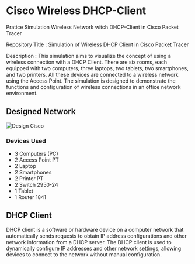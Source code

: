 # Cisco Wireless DHCP-Client 
Pratice Simulation Wireless Network witch DHCP-Client in Cisco Packet Tracer

Repository Title : Simulation of Wireless DHCP Client in Cisco Packet Tracer

Description : This simulation aims to visualize the concept of using a wireless connection with a DHCP Client. There are six rooms, each equipped with two computers, three laptops, two tablets, two smartphones, and two printers. All these devices are connected to a wireless network using the Access Point. The simulation is designed to demonstrate the functions and configuration of wireless connections in an office network environment.


## Designed Network
![Design Cisco](https://github.com/Alizaaaja4/Cisco_Wireless_DHCP-Router_Office/blob/main/Dokumentasi.jpeg)

### Devices Used
  - 3 Computers (PC)
  - 2 Access Point PT 
  - 2 Laptop
  - 2 Smartphones
  - 2 Printer PT
  - 2 Switch 2950-24
  - 1 Tablet
  - 1 Router 1841

## DHCP Client
DHCP client is a software or hardware device on a computer network that automatically sends requests to obtain IP address configurations and other network information from a DHCP server. The DHCP client is used to dynamically configure IP addresses and other network settings, allowing devices to connect to the network without manual configuration.
